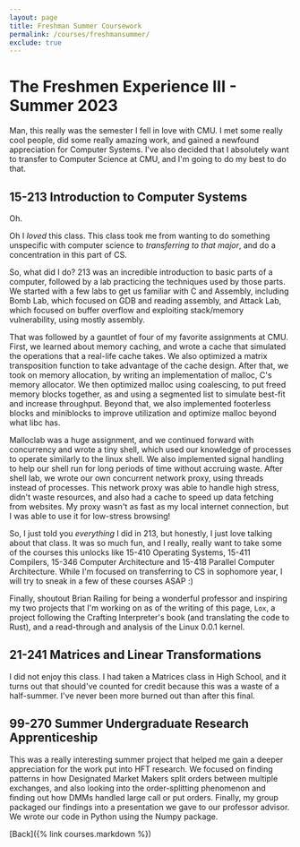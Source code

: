 ```yaml
---
layout: page
title: Freshman Summer Coursework
permalink: /courses/freshmansummer/
exclude: true
---
```



# The Freshmen Experience III - Summer 2023

Man, this really was the semester I fell in love with CMU. I met some really cool people, did some really amazing work, and gained a newfound appreciation for Computer Systems. I've also decided that I absolutely want to transfer to Computer Science at CMU, and I'm going to do my best to do that.

## 15-213 Introduction to Computer Systems

Oh.

Oh I *loved* this class. This class took me from wanting to do something unspecific with computer science to *transferring to that major*, and do a concentration in this part of CS.

So, what did I do? 213 was an incredible introduction to basic parts of a computer, followed by a lab practicing the techniques used by those parts. We started with a few labs to get us familiar with C and Assembly, including Bomb Lab, which focused on GDB and reading assembly, and Attack Lab, which focused on buffer overflow and exploiting stack/memory vulnerability, using mostly assembly.

That was followed by a gauntlet of four of my favorite assignments at CMU. First, we learned about memory caching, and wrote a cache that simulated the operations that a real-life cache takes. We also optimized a matrix transposition function to take advantage of the cache design. After that, we took on memory allocation, by writing an implementation of malloc, C's memory allocator. We then optimized malloc using coalescing, to put freed memory blocks together, as and using a segmented list to simulate best-fit and increase throughput. Beyond that, we also implemented footerless blocks and miniblocks to improve utilization and optimize malloc beyond what libc has.

Malloclab was a huge assignment, and we continued forward with concurrency and wrote a tiny shell, which used our knowledge of processes to operate similarly to the linux shell. We also implemented signal handling to help our shell run for long periods of time without accruing waste. After shell lab, we wrote our own concurrent network proxy, using threads instead of processes. This network proxy was able to handle high stress, didn't waste resources, and also had a cache to speed up data fetching from websites. My proxy wasn't as fast as my local internet connection, but I was able to use it for low-stress browsing!

So, I just told you *everything* I did in 213, but honestly, I just love talking about that class. It was so much fun, and I really, really want to take some of the courses this unlocks like 15-410 Operating Systems, 15-411 Compilers, 15-346 Computer Architecture and 15-418 Parallel Computer Architecture. While I'm focused on transferring to CS in sophomore year, I will try to sneak in a few of these courses ASAP :)

Finally, shoutout Brian Railing for being a wonderful professor and inspiring my two projects that I'm working on as of the writing of this page, `Lox`, a project following the Crafting Interpreter's book (and translating the code to Rust), and a read-through and analysis of the Linux 0.0.1 kernel.

## 21-241 Matrices and Linear Transformations

I did not enjoy this class. I had taken a Matrices class in High School, and it turns out that should've counted for credit because this was a waste of a half-summer. I've never been more burned out than after this final.

## 99-270 Summer Undergraduate Research Apprenticeship

This was a really interesting summer project that helped me gain a deeper appreciation for the work put into HFT research. We focused on finding patterns in how Designated Market Makers split orders between multiple exchanges, and also looking into the order-splitting phenomenon and finding out how DMMs handled large call or put orders. Finally, my group packaged our findings into a presentation we gave to our professor advisor. We wrote our code in Python using the Numpy package.

[Back]({% link courses.markdown %})
